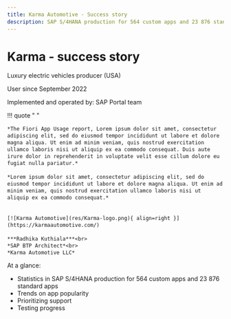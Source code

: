 ```yaml
---
title: Karma Automotive - Success story
description: SAP S/4HANA production for 564 custom apps and 23 876 standard apps 
---
```

# Karma - success story

Luxury electric vehicles producer (USA)

User since September 2022

Implemented and operated by: SAP Portal team

!!! quote " "

    *The Fiori App Usage report, Lorem ipsum dolor sit amet, consectetur adipiscing elit, sed do eiusmod tempor incididunt ut labore et dolore magna aliqua. Ut enim ad minim veniam, quis nostrud exercitation ullamco laboris nisi ut aliquip ex ea commodo consequat. Duis aute irure dolor in reprehenderit in voluptate velit esse cillum dolore eu fugiat nulla pariatur.*

    *Lorem ipsum dolor sit amet, consectetur adipiscing elit, sed do eiusmod tempor incididunt ut labore et dolore magna aliqua. Ut enim ad minim veniam, quis nostrud exercitation ullamco laboris nisi ut aliquip ex ea commodo consequat.*


    [![Karma Automotive](res/Karma-logo.png){ align=right }](https://karmaautomotive.com/)

    ***Radhika​​​​ Kuthiala***<br>
    *SAP BTP Architect*<br>
    *Karma Automotive LLC* 


At a glance: 

- Statistics in SAP S/4HANA production for 564 custom apps and 23 876 standard apps 
- Trends on app popularity
- Prioritizing support
- Testing progress

